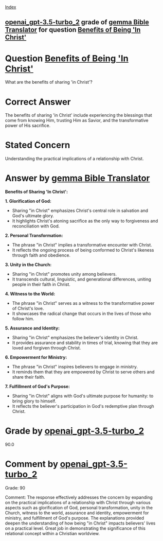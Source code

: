 
[Index](../../../../index.md)
## [openai_gpt-3.5-turbo_2](../../../grading_models/openai_gpt-3.5-turbo_2.md) grade of [gemma Bible Translator](../../../answering_models/gemma_Bible_Translator.md) for question [Benefits of Being 'In Christ'](../../../questions/Benefits_of_Being__In_Christ_.md)

# Question [Benefits of Being 'In Christ'](../../../questions/Benefits_of_Being__In_Christ_.md)
What are the benefits of sharing 'in Christ'?

# Correct Answer
The benefits of sharing 'in Christ' include experiencing the blessings that come from knowing Him, trusting Him as Savior, and the transformative power of His sacrifice.

# Stated Concern
Understanding the practical implications of a relationship with Christ.

# Answer by [gemma Bible Translator](../../../answering_models/gemma_Bible_Translator.md)
**Benefits of Sharing 'In Christ':**

**1. Glorification of God:**

* Sharing "in Christ" emphasizes Christ's central role in salvation and God's ultimate glory.
* It highlights Christ's atoning sacrifice as the only way to forgiveness and reconciliation with God.

**2. Personal Transformation:**

* The phrase "in Christ" implies a transformative encounter with Christ.
* It reflects the ongoing process of being conformed to Christ's likeness through faith and obedience.

**3. Unity in the Church:**

* Sharing "in Christ" promotes unity among believers.
* It transcends cultural, linguistic, and generational differences, uniting people in their faith in Christ.

**4. Witness to the World:**

* The phrase "in Christ" serves as a witness to the transformative power of Christ's love.
* It showcases the radical change that occurs in the lives of those who follow him.

**5. Assurance and Identity:**

* Sharing "in Christ" emphasizes the believer's identity in Christ.
* It provides assurance and stability in times of trial, knowing that they are loved and forgiven through Christ.

**6. Empowerment for Ministry:**

* The phrase "in Christ" inspires believers to engage in ministry.
* It reminds them that they are empowered by Christ to serve others and share their faith.

**7. Fulfillment of God's Purpose:**

* Sharing "in Christ" aligns with God's ultimate purpose for humanity: to bring glory to himself.
* It reflects the believer's participation in God's redemptive plan through Christ.

# Grade by [openai_gpt-3.5-turbo_2](../../../grading_models/openai_gpt-3.5-turbo_2.md)
90.0

# Comment by [openai_gpt-3.5-turbo_2](../../../grading_models/openai_gpt-3.5-turbo_2.md)
Grade: 90

Comment: The response effectively addresses the concern by expanding on the practical implications of a relationship with Christ through various aspects such as glorification of God, personal transformation, unity in the Church, witness to the world, assurance and identity, empowerment for ministry, and fulfillment of God's purpose. The explanations provided deepen the understanding of how being "in Christ" impacts believers' lives on a practical level. Great job in demonstrating the significance of this relational concept within a Christian worldview.
